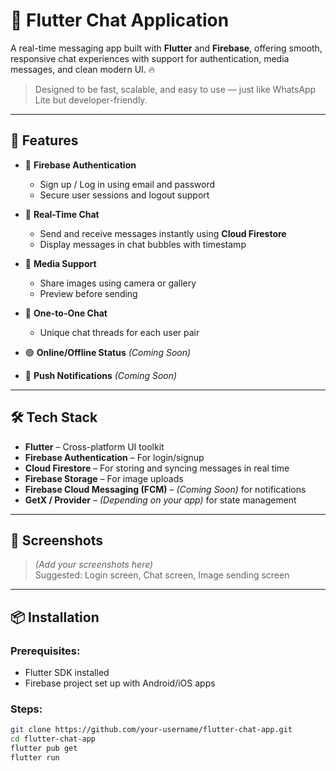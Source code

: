 # 💬 Flutter Chat Application

A real-time messaging app built with **Flutter** and **Firebase**, offering smooth, responsive chat experiences with support for authentication, media messages, and clean modern UI. 🔥

> Designed to be fast, scalable, and easy to use — just like WhatsApp Lite but developer-friendly.

---

## 🚀 Features

- 🔐 **Firebase Authentication**
  - Sign up / Log in using email and password
  - Secure user sessions and logout support

- 💬 **Real-Time Chat**
  - Send and receive messages instantly using **Cloud Firestore**
  - Display messages in chat bubbles with timestamp

- 📸 **Media Support**
  - Share images using camera or gallery
  - Preview before sending

- 👥 **One-to-One Chat**
  - Unique chat threads for each user pair

- 🟢 **Online/Offline Status** *(Coming Soon)*

- 🔔 **Push Notifications** *(Coming Soon)*

---

## 🛠 Tech Stack

- **Flutter** – Cross-platform UI toolkit
- **Firebase Authentication** – For login/signup
- **Cloud Firestore** – For storing and syncing messages in real time
- **Firebase Storage** – For image uploads
- **Firebase Cloud Messaging (FCM)** – *(Coming Soon)* for notifications
- **GetX / Provider** – *(Depending on your app)* for state management

---

## 📸 Screenshots

> *(Add your screenshots here)*  
> Suggested: Login screen, Chat screen, Image sending screen

---

## 📦 Installation

### Prerequisites:
- Flutter SDK installed
- Firebase project set up with Android/iOS apps

### Steps:

```bash
git clone https://github.com/your-username/flutter-chat-app.git
cd flutter-chat-app
flutter pub get
flutter run
